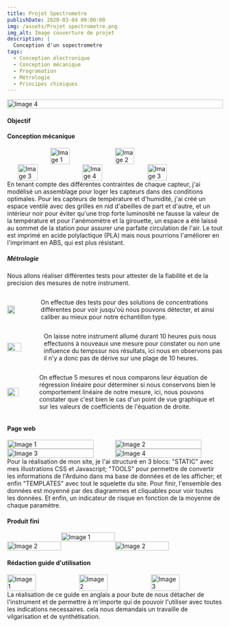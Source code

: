 ```yaml
---
title: Projet Spectrometre
publishDate: 2020-03-04 00:00:00
img: /assets/Projet spectrometre.png
img_alt: Image couverture de projet
description: |
  Conception d'un sopectrometre
tags: 
  - Conception électronique
  - Conception mécanique
  - Programation
  - Métrologie
  - Principes chimiques
---
```

<div style="display:flex; justify-content:center;">
    <img src="/assets/Chaine-TUT.jpg" alt="Image 4" width="100%">
</div>

#### Objectif



#### Conception mécanique
<div style="display:flex; justify-content:center;">
    <img src="/assets/decoupe_laser.png" alt="Image 1" width="30%">
    <img src="/assets/Modelspectro.jpg" alt="Image 2" width="30%">
    
</div>
<div style="display:flex; justify-content:center;">
    <img src="/assets/supportdecuve.png" alt="Image 3" width="30%">
    <img src="/assets/poignet.png" alt="Image 4" width="30%">
    <img src="/assets/supportcuve.png" alt="Image 3" width="30%">
</div>
En tenant compte des différentes contraintes de chaque capteur, j'ai modélisé un assemblage pour loger les capteurs dans des conditions optimales. 
Pour les capteurs de température et d'humidité, j'ai créé un espace ventilé avec des grilles en nid d'abeilles de part et d'autre, et un intérieur noir pour éviter qu'une trop forte luminosité ne fausse la valeur de la température et pour l'anémomètre et la girouette, un espace a été laissé au sommet de la station pour assurer une parfaite circulation de l'air. 
Le tout est imprimé en acide polylactique (PLA) mais nous pourrions l'améliorer en l'imprimant en ABS, qui est plus résistant. 

##### Métrologie

Nous allons réaliser différentes tests pour attester de la fiabilité et de la precision des mesures de notre instrument.

<div style="display:flex; align-items:center;">
    <img src="/assets/etenduedemesure.png"  width="30%" style="margin-right:10px;">
    <p style="margin-left:10px;">On effectue des tests pour des solutions de concentrations différentes pour voir jusqu'où nous pouvons détecter, et ainsi caliber au mieux pour notre échantillon type.</p>
</div>
<div style="display:flex; align-items:center;">
    <img src="/assets/deriveinstrumentale.png"  width="50%" style="margin-right:10px;">
    <p style="margin-left:10px;">On laisse notre instrument allumé durant 10 heures puis nous effectuons à nouveaux une mesure pour constater ou non une influence du tempssur nos résultats, ici nous en observons pas il n'y a donc pas de dérive sur une plage de 10 heures.</p>
</div>
<div style="display:flex; align-items:center;">
    <img src="/assets/linearite.png"  width="50%" style="margin-right:10px;">
    <p style="margin-left:10px;">On effectue 5 mesures et nous comparons leur équation de régression linéaire pour déterminer si nous conservons bien le comportement linéaire de notre mesure, ici, nous pouvons constater que c'est bien le cas d'un point de vue graphique et sur les valeurs de coefficients de l'équation de droite.</p>
</div>

#### Page web

<div style="display:flex; justify-content:center;">
    <img src="/assets/Homepage.jpg" alt="Image 1" width="80%">
    <img src="/assets/Methodepage.jpg" alt="Image 2" width="80%">
</div>
<div style="display:flex; justify-content:center;">
    <img src="/assets/Resultpage.jpg" alt="Image 3" width="80%">
    <img src="/assets/Metropage.jpg" alt="Image 4" width="80%">
</div>
Pour la réalisation de mon site, je l'ai structuré en 3 blocs: "STATIC" avec mes illustrations CSS et Javascript; "TOOLS" pour permettre de convertir les informations de l'Arduino dans ma base de données et de les afficher; et enfin "TEMPLATES" avec tout le squelette du site. Pour finir, l'ensemble des données est moyenné par des diagrammes et cliquables pour voir toutes les données. Et enfin, un indicateur de risque en fonction de la moyenne de chaque paramètre.

#### Produit fini

<div style="display:flex; justify-content:center;">
    <img src="/assets/photoGspectro.png" alt="Image 1" width="50%">
</div>
<div style="display:flex; justify-content:center;">
    <img src="/assets/photosupportcuve.png" alt="Image 2" width="50%">
    <img src="/assets/spectrovuH2.png" alt="Image 2" width="50%">
</div>

#### Rédaction guide d'utilisation

<div style="display:flex; justify-content:center;">
    <img src="/assets/Usermanuel1.png" alt="Image 1" width="40%">
    <img src="/assets/Usermanuel2.png" alt="Image 2" width="40%">
    <img src="/assets/Usermanuel3.png" alt="Image 3" width="40%">
</div>
La réalisation de ce guide en anglais a pour bute de nous détacher de l'instrument et de permettre à m'importe qui de pouvoir l'utiliser avec toutes les indications necessaires. cela nous demandais un travaille de vilgarisation et de synthétisation.

